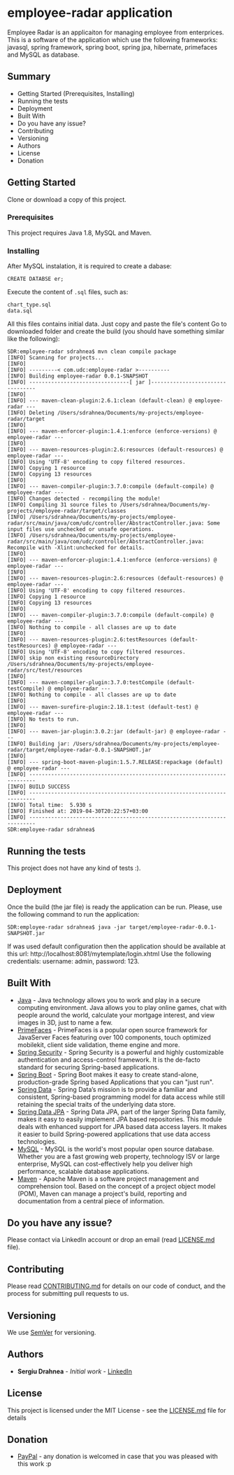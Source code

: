# employee-radar application

Employee Radar is an applicaiton for managing employee from enterprices. 
This is a software of the application which use the following frameworks: javasql, spring framework, spring boot, spring jpa, hibernate, primefaces and MySQL as database. 

## Summary
* Getting Started (Prerequisites, Installing)
* Running the tests
* Deployment
* Built With
* Do you have any issue?
* Contributing
* Versioning
* Authors
* License
* Donation


## Getting Started

Clone or download a copy of this project.

### Prerequisites

This project requires Java 1.8, MySQL and Maven.

### Installing

After MySQL instalation, it is required to create a dabase:

```
CREATE DATABSE er;
```
Execute the content of `.sql` files, such as: 
```
chart_type.sql
data.sql
```
All this files contains initial data. Just copy and paste the file's content Go to downloaded folder and create the build (you should have something similar like the following):
```
SDR:employee-radar sdrahnea$ mvn clean compile package
[INFO] Scanning for projects...
[INFO] 
[INFO] ---------< com.udc:employee-radar >----------
[INFO] Building employee-radar 0.0.1-SNAPSHOT
[INFO] --------------------------------[ jar ]---------------------------------
[INFO] 
[INFO] --- maven-clean-plugin:2.6.1:clean (default-clean) @ employee-radar ---
[INFO] Deleting /Users/sdrahnea/Documents/my-projects/employee-radar/target
[INFO] 
[INFO] --- maven-enforcer-plugin:1.4.1:enforce (enforce-versions) @ employee-radar ---
[INFO] 
[INFO] --- maven-resources-plugin:2.6:resources (default-resources) @ employee-radar ---
[INFO] Using 'UTF-8' encoding to copy filtered resources.
[INFO] Copying 1 resource
[INFO] Copying 13 resources
[INFO] 
[INFO] --- maven-compiler-plugin:3.7.0:compile (default-compile) @ employee-radar ---
[INFO] Changes detected - recompiling the module!
[INFO] Compiling 31 source files to /Users/sdrahnea/Documents/my-projects/employee-radar/target/classes
[INFO] /Users/sdrahnea/Documents/my-projects/employee-radar/src/main/java/com/udc/controller/AbstractController.java: Some input files use unchecked or unsafe operations.
[INFO] /Users/sdrahnea/Documents/my-projects/employee-radar/src/main/java/com/udc/controller/AbstractController.java: Recompile with -Xlint:unchecked for details.
[INFO] 
[INFO] --- maven-enforcer-plugin:1.4.1:enforce (enforce-versions) @ employee-radar ---
[INFO] 
[INFO] --- maven-resources-plugin:2.6:resources (default-resources) @ employee-radar ---
[INFO] Using 'UTF-8' encoding to copy filtered resources.
[INFO] Copying 1 resource
[INFO] Copying 13 resources
[INFO] 
[INFO] --- maven-compiler-plugin:3.7.0:compile (default-compile) @ employee-radar ---
[INFO] Nothing to compile - all classes are up to date
[INFO] 
[INFO] --- maven-resources-plugin:2.6:testResources (default-testResources) @ employee-radar ---
[INFO] Using 'UTF-8' encoding to copy filtered resources.
[INFO] skip non existing resourceDirectory /Users/sdrahnea/Documents/my-projects/employee-radar/src/test/resources
[INFO] 
[INFO] --- maven-compiler-plugin:3.7.0:testCompile (default-testCompile) @ employee-radar ---
[INFO] Nothing to compile - all classes are up to date
[INFO] 
[INFO] --- maven-surefire-plugin:2.18.1:test (default-test) @ employee-radar ---
[INFO] No tests to run.
[INFO] 
[INFO] --- maven-jar-plugin:3.0.2:jar (default-jar) @ employee-radar ---
[INFO] Building jar: /Users/sdrahnea/Documents/my-projects/employee-radar/target/employee-radar-0.0.1-SNAPSHOT.jar
[INFO] 
[INFO] --- spring-boot-maven-plugin:1.5.7.RELEASE:repackage (default) @ employee-radar ---
[INFO] ------------------------------------------------------------------------
[INFO] BUILD SUCCESS
[INFO] ------------------------------------------------------------------------
[INFO] Total time:  5.930 s
[INFO] Finished at: 2019-04-30T20:22:57+03:00
[INFO] ------------------------------------------------------------------------
SDR:employee-radar sdrahnea$ 
```

## Running the tests

This project does not have any kind of tests :).

## Deployment

Once the build (the jar file) is ready the application can be run. Please, use the following command to run the application:
```
SDR:employee-radar sdrahnea$ java -jar target/employee-radar-0.0.1-SNAPSHOT.jar
```
If was used default configuration then the application should be available at this url: http://localhost:8081/mytemplate/login.xhtml 
Use the following credentials: username: admin, password: 123.

## Built With

* [Java](https://www.java.com/en/download/) - Java technology allows you to work and play in a secure computing environment. Java allows you to play online games, chat with people around the world, calculate your mortgage interest, and view images in 3D, just to name a few.
* [PrimeFaces](https://www.primefaces.org/) - PrimeFaces is a popular open source framework for JavaServer Faces featuring over 100 components, touch optimized mobilekit, client side validation, theme engine and more.
* [Spring Security](https://spring.io/projects/spring-security) - Spring Security is a powerful and highly customizable authentication and access-control framework. It is the de-facto standard for securing Spring-based applications.
* [Spring Boot](https://spring.io/projects/spring-boot) - Spring Boot makes it easy to create stand-alone, production-grade Spring based Applications that you can "just run".
* [Spring Data](https://spring.io/projects/spring-data) - Spring Data’s mission is to provide a familiar and consistent, Spring-based programming model for data access while still retaining the special traits of the underlying data store.
* [Spring Data JPA](https://spring.io/projects/spring-data-jpa) - Spring Data JPA, part of the larger Spring Data family, makes it easy to easily implement JPA based repositories. This module deals with enhanced support for JPA based data access layers. It makes it easier to build Spring-powered applications that use data access technologies.
* [MySQL](https://www.mysql.com/) - MySQL is the world's most popular open source database. Whether you are a fast growing web property, technology ISV or large enterprise, MySQL can cost-effectively help you deliver high performance, scalable database applications.
* [Maven](https://maven.apache.org/) - Apache Maven is a software project management and comprehension tool. Based on the concept of a project object model (POM), Maven can manage a project's build, reporting and documentation from a central piece of information. 

## Do you have any issue?

Please contact via LinkedIn account or drop an email (read [LICENSE.md](LICENSE.md) file).

## Contributing

Please read [CONTRIBUTING.md](CONTRIBUTING.md) for details on our code of conduct, and the process for submitting pull requests to us.

## Versioning

We use [SemVer](http://semver.org/) for versioning.

## Authors

* **Sergiu Drahnea** - *Initial work* - [LinkedIn](https://www.linkedin.com/in/sergiu-drahnea)

## License

This project is licensed under the MIT License - see the [LICENSE.md](LICENSE.md) file for details

## Donation
* [PayPal](https://www.paypal.me/sdrahnea) - any donation is welcomed in case that you was pleased with this work :p


